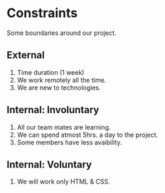 # Constraints

Some boundaries around our project.

## External

1. Time duration (1 week)
2. We work remotely all the time.
3. We are new to technologies.

## Internal: Involuntary

1. All our team mates are learning.
2. We can spend atmost 5hrs. a day to the project.
3. Some members have less avaibility.

## Internal: Voluntary

1. We will work only HTML & CSS.
